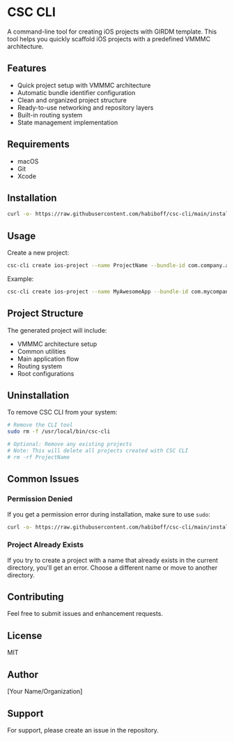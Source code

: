 # CSC CLI

A command-line tool for creating iOS projects with GIRDM template. This tool helps you quickly scaffold iOS projects with a predefined VMMMC architecture.

## Features
- Quick project setup with VMMMC architecture
- Automatic bundle identifier configuration
- Clean and organized project structure
- Ready-to-use networking and repository layers
- Built-in routing system
- State management implementation

## Requirements
- macOS
- Git
- Xcode

## Installation

```bash
curl -o- https://raw.githubusercontent.com/habiboff/csc-cli/main/install.command | sudo bash
```

## Usage

Create a new project:
```bash
csc-cli create ios-project --name ProjectName --bundle-id com.company.app
```

Example:
```bash
csc-cli create ios-project --name MyAwesomeApp --bundle-id com.mycompany.awesomeapp
```

## Project Structure
The generated project will include:
- VMMMC architecture setup
- Common utilities
- Main application flow
- Routing system
- Root configurations

## Uninstallation
To remove CSC CLI from your system:

```bash
# Remove the CLI tool
sudo rm -f /usr/local/bin/csc-cli

# Optional: Remove any existing projects
# Note: This will delete all projects created with CSC CLI
# rm -rf ProjectName
```

## Common Issues

### Permission Denied
If you get a permission error during installation, make sure to use `sudo`:
```bash
curl -o- https://raw.githubusercontent.com/habiboff/csc-cli/main/install.command | sudo bash
```

### Project Already Exists
If you try to create a project with a name that already exists in the current directory, you'll get an error. Choose a different name or move to another directory.

## Contributing
Feel free to submit issues and enhancement requests.

## License
MIT

## Author
[Your Name/Organization]

## Support
For support, please create an issue in the repository.
